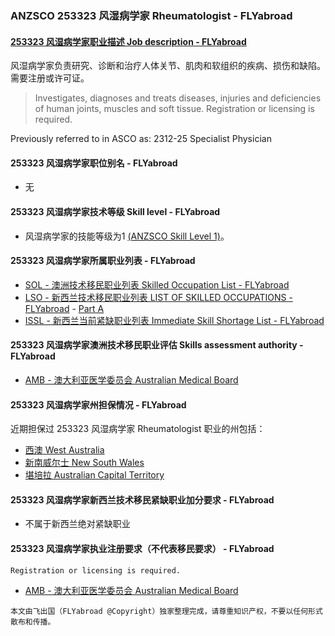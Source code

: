 ### ANZSCO 253323 风湿病学家 Rheumatologist - FLYabroad ###

####  [253323 风湿病学家职业描述 Job description - FLYabroad](http://www.flyabroadvisa.com/anzsco/2533.html#253323)

风湿病学家负责研究、诊断和治疗人体关节、肌肉和软组织的疾病、损伤和缺陷。需要注册或许可证。

> Investigates, diagnoses and treats diseases, injuries and deficiencies of human joints, muscles and soft tissue. Registration or licensing is required.

Previously referred to in ASCO as:
2312-25 Specialist Physician

#### 253323 风湿病学家职位别名 - FLYabroad
 
- 无

#### 253323 风湿病学家技术等级 Skill level - FLYabroad

- 风湿病学家的技能等级为1 [(ANZSCO Skill Level 1)](http://www.flyabroadvisa.com/anzsco/)。

#### 253323 风湿病学家所属职业列表 - FLYabroad

- [SOL - 澳洲技术移民职业列表 Skilled Occupation List - FLYabroad](http://www.flyabroadvisa.com/sol/)
- [LSO - 新西兰技术移民职业列表 LIST OF SKILLED OCCUPATIONS - FLYabroad](http://nz.flyabroadvisa.com/lso/) - [Part A](parta)
- [ISSL - 新西兰当前紧缺职业列表 Immediate Skill Shortage List - FLYabroad](http://nz.flyabroadvisa.com/work-residence/issl.html)

#### 253323 风湿病学家澳洲技术移民职业评估 Skills assessment authority - FLYabroad

- [AMB - 澳大利亚医学委员会 Australian Medical Board](http://www.medicalboard.gov.au/)

#### 253323 风湿病学家州担保情况 - FLYabroad

近期担保过 253323 风湿病学家 Rheumatologist 职业的州包括：

- [西澳 West Australia](http://www.flyabroadvisa.com/zdb/wa.html)
- [新南威尔士 New South Wales](http://www.flyabroadvisa.com/zdb/nsw.html)
- [堪培拉 Australian Capital Territory](http://www.flyabroadvisa.com/zdb/act.html)

#### 253323 风湿病学家新西兰技术移民紧缺职业加分要求 - FLYabroad

- 不属于新西兰绝对紧缺职业

#### 253323 风湿病学家执业注册要求（不代表移民要求） - FLYabroad

    Registration or licensing is required.

- [AMB - 澳大利亚医学委员会 Australian Medical Board](http://www.medicalboard.gov.au/)

`本文由飞出国（FLYabroad @Copyright）独家整理完成，请尊重知识产权，不要以任何形式散布和传播。`